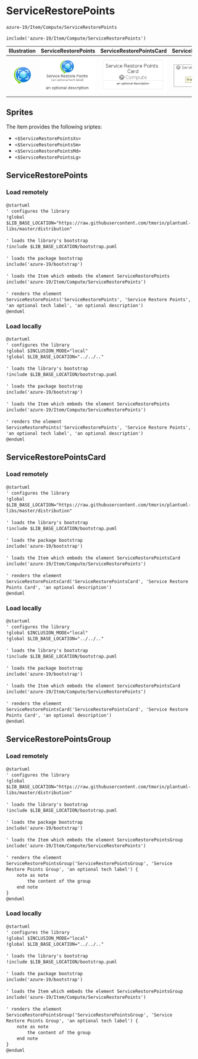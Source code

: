 # ServiceRestorePoints


```text
azure-19/Item/Compute/ServiceRestorePoints
```

```text
include('azure-19/Item/Compute/ServiceRestorePoints')
```



| Illustration | ServiceRestorePoints | ServiceRestorePointsCard | ServiceRestorePointsGroup |
| :---: | :---: | :---: | :---: |
| ![illustration for Illustration](../../../azure-19/Item/Compute/ServiceRestorePoints.png) | ![illustration for ServiceRestorePoints](../../../azure-19/Item/Compute/ServiceRestorePoints.Local.png) | ![illustration for ServiceRestorePointsCard](../../../azure-19/Item/Compute/ServiceRestorePointsCard.Local.png) | ![illustration for ServiceRestorePointsGroup](../../../azure-19/Item/Compute/ServiceRestorePointsGroup.Local.png) |



## Sprites
The item provides the following sriptes:

- `<$ServiceRestorePointsXs>`
- `<$ServiceRestorePointsSm>`
- `<$ServiceRestorePointsMd>`
- `<$ServiceRestorePointsLg>`





## ServiceRestorePoints

### Load remotely
```plantuml
@startuml
' configures the library
!global $LIB_BASE_LOCATION="https://raw.githubusercontent.com/tmorin/plantuml-libs/master/distribution"

' loads the library's bootstrap
!include $LIB_BASE_LOCATION/bootstrap.puml

' loads the package bootstrap
include('azure-19/bootstrap')

' loads the Item which embeds the element ServiceRestorePoints
include('azure-19/Item/Compute/ServiceRestorePoints')

' renders the element
ServiceRestorePoints('ServiceRestorePoints', 'Service Restore Points', 'an optional tech label', 'an optional description')
@enduml
```

### Load locally
```plantuml
@startuml
' configures the library
!global $INCLUSION_MODE="local"
!global $LIB_BASE_LOCATION="../../.."

' loads the library's bootstrap
!include $LIB_BASE_LOCATION/bootstrap.puml

' loads the package bootstrap
include('azure-19/bootstrap')

' loads the Item which embeds the element ServiceRestorePoints
include('azure-19/Item/Compute/ServiceRestorePoints')

' renders the element
ServiceRestorePoints('ServiceRestorePoints', 'Service Restore Points', 'an optional tech label', 'an optional description')
@enduml
```

## ServiceRestorePointsCard

### Load remotely
```plantuml
@startuml
' configures the library
!global $LIB_BASE_LOCATION="https://raw.githubusercontent.com/tmorin/plantuml-libs/master/distribution"

' loads the library's bootstrap
!include $LIB_BASE_LOCATION/bootstrap.puml

' loads the package bootstrap
include('azure-19/bootstrap')

' loads the Item which embeds the element ServiceRestorePointsCard
include('azure-19/Item/Compute/ServiceRestorePoints')

' renders the element
ServiceRestorePointsCard('ServiceRestorePointsCard', 'Service Restore Points Card', 'an optional description')
@enduml
```

### Load locally
```plantuml
@startuml
' configures the library
!global $INCLUSION_MODE="local"
!global $LIB_BASE_LOCATION="../../.."

' loads the library's bootstrap
!include $LIB_BASE_LOCATION/bootstrap.puml

' loads the package bootstrap
include('azure-19/bootstrap')

' loads the Item which embeds the element ServiceRestorePointsCard
include('azure-19/Item/Compute/ServiceRestorePoints')

' renders the element
ServiceRestorePointsCard('ServiceRestorePointsCard', 'Service Restore Points Card', 'an optional description')
@enduml
```

## ServiceRestorePointsGroup

### Load remotely
```plantuml
@startuml
' configures the library
!global $LIB_BASE_LOCATION="https://raw.githubusercontent.com/tmorin/plantuml-libs/master/distribution"

' loads the library's bootstrap
!include $LIB_BASE_LOCATION/bootstrap.puml

' loads the package bootstrap
include('azure-19/bootstrap')

' loads the Item which embeds the element ServiceRestorePointsGroup
include('azure-19/Item/Compute/ServiceRestorePoints')

' renders the element
ServiceRestorePointsGroup('ServiceRestorePointsGroup', 'Service Restore Points Group', 'an optional tech label') {
    note as note
        the content of the group
    end note
}
@enduml
```

### Load locally
```plantuml
@startuml
' configures the library
!global $INCLUSION_MODE="local"
!global $LIB_BASE_LOCATION="../../.."

' loads the library's bootstrap
!include $LIB_BASE_LOCATION/bootstrap.puml

' loads the package bootstrap
include('azure-19/bootstrap')

' loads the Item which embeds the element ServiceRestorePointsGroup
include('azure-19/Item/Compute/ServiceRestorePoints')

' renders the element
ServiceRestorePointsGroup('ServiceRestorePointsGroup', 'Service Restore Points Group', 'an optional tech label') {
    note as note
        the content of the group
    end note
}
@enduml
```

